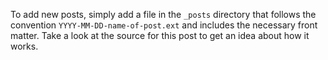 To add new posts, simply add a file in the `_posts` directory that follows the convention `YYYY-MM-DD-name-of-post.ext`
and includes the necessary front matter. Take a look at the source for this post to get an idea about how it works.
